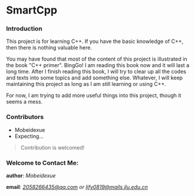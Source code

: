 # SmartCpp
### Introduction

This project is for learning C++. If you have the basic knowledge of C++, then there is nothing valuable here.

You may have found that most of the content of this project is illustrated in the book "C++ primer". BingGo! I am reading this book now and it will last a long time. After I finish reading this book, I will try to clear up all the codes and texts into some topics and add something else. Whatever, I will keep maintaining this project as long as I am still learning or using C++.

For now, I am trying to add more useful things into this project, though it seems a mess.

### Contributors

+ Mobeidexue
+ Expecting...

> Contribution is welcomed!


### Welcome to Contact Me:
**author**: *Mobeidexue*

**email**: *2058266435@qq.com or lify0819@mails.jlu.edu.cn*